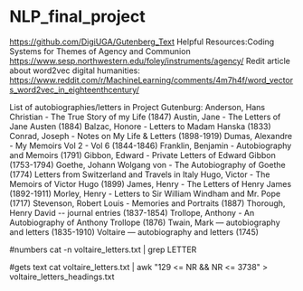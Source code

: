 # NLP_final_project
https://github.com/DigiUGA/Gutenberg_Text
Helpful Resources:Coding Systems for Themes of Agency and Communion
https://www.sesp.northwestern.edu/foley/instruments/agency/
Redit article about word2vec digital humanities:
https://www.reddit.com/r/MachineLearning/comments/4m7h4f/word_vectors_word2vec_in_eighteenthcentury/

List of autobiographies/letters in Project Gutenburg:
Anderson, Hans Christian - The True Story of my Life (1847)
Austin, Jane - The Letters of Jane Austen (1884)
Balzac, Honore - Letters to Madam Hanska (1833)
Conrad, Joseph - Notes on My Life & Letters (1898-1919)
Dumas, Alexandre - My Memoirs Vol 2 - Vol 6 (1844-1846)
Franklin, Benjamin - Autobiography and Memoirs (1791)
Gibbon, Edward - Private Letters of Edward Gibbon (1753-1794)
Goethe, Johann Wolgang von - The Autobiography of Goethe (1774) Letters from Switzerland and Travels in Italy
Hugo, Victor - The Memoirs of Victor Hugo (1899)
James, Henry - The Letters of Henry James (1892-1911)
Morley, Henry - Letters to Sir William Windham and Mr. Pope (1717)
Stevenson, Robert Louis - Memories and Portraits (1887)
Thorough, Henry David -- journal entries (1837-1854)
Trollope, Anthony - An Autobiography of Anthony Trollope (1876)
Twain, Mark — autobiography and letters (1835-1910)
Voltaire — autobiography and letters (1745)

#numbers
 cat -n voltaire_letters.txt | grep LETTER 

#gets text
cat voltaire_letters.txt | awk  "129 <= NR && NR <= 3738" > voltaire_letters_headings.txt 
